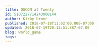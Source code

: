 ```yaml
---
title: OSCON at Twenty
id: 5107227714243000144
author: Kirby Urner
published: 2018-07-18T11:02:00.000-07:00
updated: 2018-07-19T20:13:51.887-07:00
blog: world_game
tags: 
---
```


